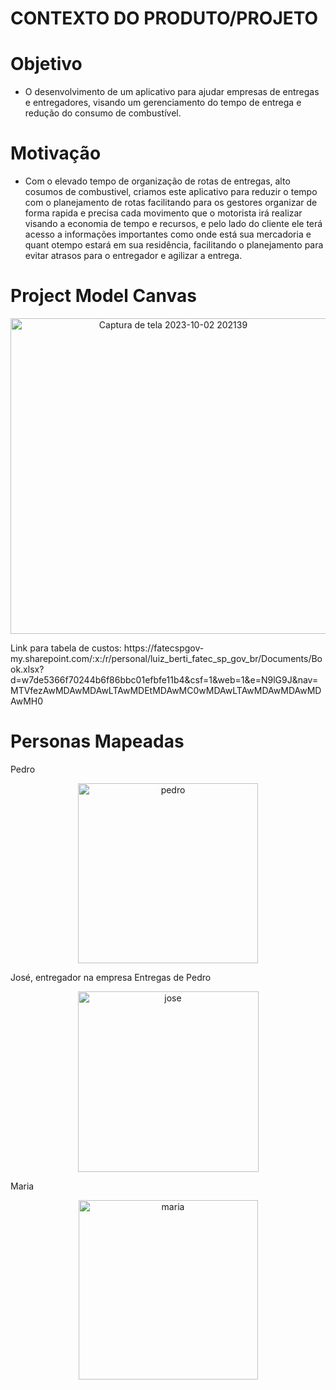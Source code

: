 # CONTEXTO DO PRODUTO/PROJETO

# Objetivo
- O desenvolvimento de um aplicativo para ajudar empresas de entregas e entregadores, visando um gerenciamento do tempo de entrega e redução do consumo de combustível.

# Motivação
- Com o elevado tempo de organização de rotas de entregas, alto cosumos de combustivel, criamos este aplicativo para reduzir o tempo com o planejamento de rotas facilitando para os gestores organizar de forma rapida e precisa cada movimento que o motorista irá realizar visando a economia de tempo e recursos, e pelo lado do cliente ele terá acesso a informações importantes como onde está sua mercadoria e quant otempo estará em sua residência, facilitando o planejamento para evitar atrasos para o entregador e agilizar a entrega.

# Project Model Canvas

<p align="center">
  <img width="505" alt="Captura de tela 2023-10-02 202139" src="https://github.com/hberti97/Trabalho-Semestral-FGTI/assets/102214439/e88a072f-25e8-4640-b545-68fbe2581af9">
</p>
Link para tabela de custos: https://fatecspgov-my.sharepoint.com/:x:/r/personal/luiz_berti_fatec_sp_gov_br/Documents/Book.xlsx?d=w7de5366f70244b6f86bbc01efbfe11b4&csf=1&web=1&e=N9lG9J&nav=MTVfezAwMDAwMDAwLTAwMDEtMDAwMC0wMDAwLTAwMDAwMDAwMDAwMH0

# Personas Mapeadas

Pedro
<p align="center">
  <img width="288" alt="pedro" src="https://github.com/hberti97/Trabalho-Semestral-FGTI/assets/102214439/f70b6148-7dca-4fd7-be15-da8b89c4a0b3">
</p>

José, entregador na empresa Entregas de Pedro
<p align="center">
  <img width="289" alt="jose" src="https://github.com/hberti97/Trabalho-Semestral-FGTI/assets/102214439/b4ee49a8-8d94-4b0c-9a4d-ae4503acd9bb">
</p>

Maria
<p align="center">
  <img width="287" alt="maria" src="https://github.com/hberti97/Trabalho-Semestral-FGTI/assets/102214439/02b2c458-2e8a-4e9c-a597-2ddb7a3208bf">
</p>



